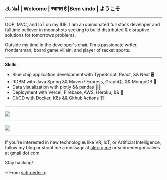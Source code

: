 
### أهلا بك | Welcome | स्वागत हे  |Bem vindo | ようこそ  


----

OOP, MVC, and IoT on my IDE. I am an opinionated full stack developer and fulltime believer in moonshots seeking to build distributed & disruptive solutions for tomorrows problems.

Outside my time in the developer's chair, I'm a passionate writer, frontiersman, board game villain, and player of racket sports.

-----


**Skills**:

- Blue chip application development with TypeScript, React, && Next 🖥️
- RDBM with Java Spring && Maven / Express, GraphQL && MongoDB 💾
- Data visualization with plotly && pandas 🧮🐼
- Deployment with Vercel, Firebase, AWS, Heroku, &&  🚀
- CI/CD with Docker, K8s && Github Actions 🏗️

-----


<a href="https://github.com/schroeder-g">
  <img src="https://github-readme-stats.vercel.app/api?username=schroeder-g&show_icons=true&hide_border=true" />
</a>

---

<a href="https://github.com/schroeder-g">
  <img src="https://github-readme-stats.vercel.app/api/top-langs/?username=schroeder-g&layout=compact" />
</a>



-----

If you're interested in new technologies like VR, IoT, or Artificial Intelligence, follow my blog or shoot me a message at <a href="https://alex-g.me">alex-g.me</a> or schroedergoncalves at gmail dot com


Stay hacking!

⭐️ From [schroeder-g](https://github.com/schroeder-g)
